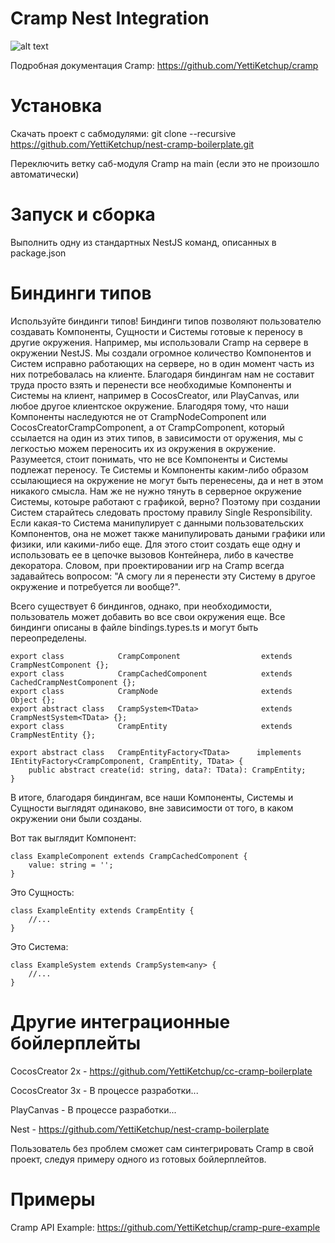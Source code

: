 # Cramp Nest Integration

![alt text](https://i.ibb.co/VSNWZmY/cnest-boilerplate-intro.jpg)

Подробная документация Cramp: https://github.com/YettiKetchup/cramp


# Установка

Скачать проект с сабмодулями: git clone --recursive https://github.com/YettiKetchup/nest-cramp-boilerplate.git

Переключить ветку саб-модуля Cramp на main (если это не произошло автоматически)


# Запуск и сборка

Выполнить одну из стандартных NestJS команд, описанных в package.json


# Биндинги типов

Используйте биндинги типов! Биндинги типов позволяют пользователю создавать Компоненты, Сущности и Системы готовые к переносу в другие окружения. Например, мы использовали Cramp на сервере в окружении NestJS. Мы создали огромное количество Компонентов и Систем исправно работающих на сервере, но в один момент часть из них потребовалась на клиенте. Благодаря биндингам нам не составит труда просто взять и перенести все необходимые Компоненты и Системы на клиент, например в CocosCreator, или PlayCanvas, или любое другое клиентское окружение. Благодяря тому, что наши Компоненты наследуются не от CrampNodeComponent или CocosCreatorCrampComponent, а от CrampComponent, который ссылается на один из этих типов, в зависимости от оружения, мы с легкостью можем переносить их из окружения в окружение. Разумеется, стоит понимать, что не все Компоненты и Системы подлежат переносу. Те Системы и Компоненты каким-либо образом ссылающиеся на окружение не могут быть перенесены, да и нет в этом никакого смысла. Нам же не нужно тянуть в серверное окружение Системы, котоыре работают с графикой, верно? Поэтому при создании Систем старайтесь следовать простому правилу Single Responsibility. Если какая-то Система манипулирует с данными пользовательских Компонентов, она не может также манипулировать даными графики или физики, или какими-либо еще. Для этого стоит создать еще одну и использовать ее в цепочке вызовов Контейнера, либо в качестве декоратора. Словом, при проектировании игр на Cramp всегда задавайтесь вопросом: "А смогу ли я перенести эту Систему в другое окружение и потребуется ли вообще?".

Всего существует 6 биндингов, однако, при необходимости, пользователь может добавить во все свои окружения еще. Все биндинги описаны в файле bindings.types.ts и могут быть переопределены.

```
export class            CrampComponent                  extends     CrampNestComponent {};
export class            CrampCachedComponent            extends     CachedCrampNestComponent {};
export class            CrampNode                       extends     Object {};
export abstract class   CrampSystem<TData>              extends     CrampNestSystem<TData> {};
export class            CrampEntity                     extends     CrampNestEntity {};

export abstract class   CrampEntityFactory<TData>      implements   IEntityFactory<CrampComponent, CrampEntity, TData> {
    public abstract create(id: string, data?: TData): CrampEntity;
}
```

В итоге, благодаря биндингам, все наши Компоненты, Системы и Сущности выглядят одинаково, вне зависимости от того, в каком окружении они были созданы.

Вот так выглядит Компонент:
```
class ExampleComponent extends CrampCachedComponent {
    value: string = '';
}
```

Это Сущность:
```
class ExampleEntity extends CrampEntity {
    //...
}
```

Это Система:
```
class ExampleSystem extends CrampSystem<any> {
    //...
}
```

# Другие интеграционные бойлерплейты

CocosCreator 2x - https://github.com/YettiKetchup/cc-cramp-boilerplate

CocosCreator 3x - В процессе разработки...

PlayCanvas - В процессе разработки...

Nest - https://github.com/YettiKetchup/nest-cramp-boilerplate

Пользователь без проблем сможет сам синтегрировать Cramp в свой проект, следуя примеру одного из готовых бойлерплейтов.


# Примеры

Cramp API Example: https://github.com/YettiKetchup/cramp-pure-example